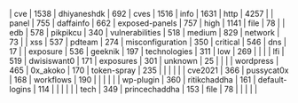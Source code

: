 | cve       |  1538 | dhiyaneshdk   |   692 | cves             |  1516 | info     |  1631 | http    |  4257 |
| panel     |   755 | daffainfo     |   662 | exposed-panels   |   757 | high     |  1141 | file    |    78 |
| edb       |   578 | pikpikcu      |   340 | vulnerabilities  |   518 | medium   |   829 | network |    73 |
| xss       |   537 | pdteam        |   274 | misconfiguration |   350 | critical |   546 | dns     |    17 |
| exposure  |   536 | geeknik       |   197 | technologies     |   311 | low      |   269 |         |       |
| lfi       |   519 | dwisiswant0   |   171 | exposures        |   301 | unknown  |    25 |         |       |
| wordpress |   465 | 0x_akoko      |   170 | token-spray      |   235 |          |       |         |       |
| cve2021   |   366 | pussycat0x    |   168 | workflows        |   190 |          |       |         |       |
| wp-plugin |   360 | ritikchaddha  |   161 | default-logins   |   114 |          |       |         |       |
| tech      |   349 | princechaddha |   153 | file             |    78 |          |       |         |       |